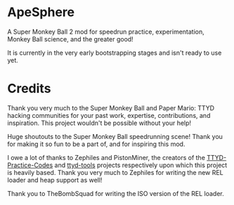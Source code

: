 # ApeSphere

A Super Monkey Ball 2 mod for speedrun practice, experimentation, Monkey Ball science, and the greater good! 

It is currently in the very early bootstrapping stages and isn't ready to use yet.

# Credits

Thank you very much to the Super Monkey Ball and Paper Mario: TTYD hacking communities for your past work, expertise, contributions, and inspiration. This project wouldn't be possible without your help!

Huge shoutouts to the Super Monkey Ball speedrunning scene! Thank you for making it so fun to be a part of, and for inspiring this mod.

I owe a lot of thanks to Zephiles and PistonMiner, the creators of the [TTYD-Practice-Codes](https://github.com/Zephiles/TTYD-Practice-Codes) and [ttyd-tools](https://github.com/PistonMiner/ttyd-tools) projects respectively upon which this project is heavily based. Thank you very much to Zephiles for writing the new REL loader and heap support as well!

Thank you to TheBombSquad for writing the ISO version of the REL loader.